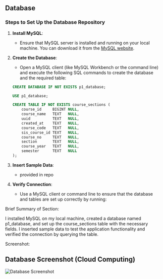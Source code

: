 ## Database

### Steps to Set Up the Database Repository

1. **Install MySQL**: 
   - Ensure that MySQL server is installed and running on your local machine. You can download it from the [MySQL website](https://dev.mysql.com/downloads/mysql/).

2. **Create the Database**: 
   - Open a MySQL client (like MySQL Workbench or the command line) and execute the following SQL commands to create the database and the required table:
   ```sql
   CREATE DATABASE IF NOT EXISTS p1_database;

   USE p1_database;

   CREATE TABLE IF NOT EXISTS course_sections (
       course_id     BIGINT NULL,
       course_name   TEXT   NULL,
       uuid          TEXT   NULL,
       created_at    TEXT   NULL,
       course_code   TEXT   NULL,
       sis_course_id TEXT   NULL,
       course_no     TEXT   NULL,
       section       TEXT   NULL,
       course_year   TEXT   NULL,
       semester      TEXT   NULL
   );

3. **Insert Sample Data**: 
   - provided in repo
  
4. **Verify Connection**: 
   - Use a MySQL client or command line to ensure that the database and tables are set up correctly by running:
  
Brief Summary of Section:

I installed MySQL on my local machine, created a database named p1_database, and set up the course_sections table with the necessary fields. I inserted sample data to test the application functionality and verified the connection by querying the table.

Screenshot: 

## Database Screenshot (Cloud Computing)

![Database Screenshot](./docs/databasecloudcomputinghw0.jpeg)



  
  
   
